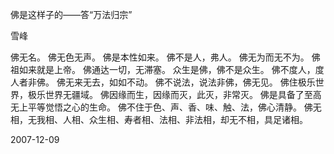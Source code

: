 佛是这样子的——答“万法归宗”

雪峰


佛无名。
佛无色无声。
佛是本性如来。
佛不是人，弗人。
佛无为而无不为。
佛祖如来就是上帝。
佛通达一切，无滞塞。
众生是佛，佛不是众生。
佛不度人，度人者非佛。
佛无来无去，如如不动。
佛不说法，说法非佛，佛无见。
佛住极乐世界，极乐世界无疆域。
佛因缘而生，因缘而灭，此灭，非常灭。
佛是具备了至高无上平等觉悟之心的生命。
佛不住于色、声、香、味、触、法，佛心清静。
佛无相，无我相、人相、众生相、寿者相、法相、非法相，却无不相，具足诸相。

2007-12-09




